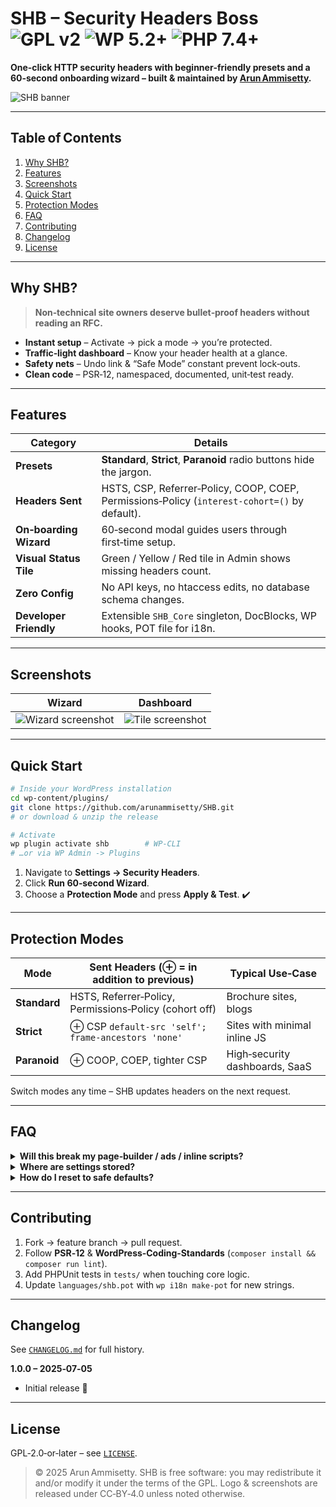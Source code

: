 # SHB – Security Headers Boss ![GPL v2](https://img.shields.io/badge/license-GPLv2-blue.svg) ![WP 5.2+](https://img.shields.io/badge/WP-5.2%2B-brightgreen.svg) ![PHP 7.4+](https://img.shields.io/badge/PHP-7.4%2B-orange.svg)

**One‑click HTTP security headers with beginner‑friendly presets and a 60‑second onboarding wizard – built & maintained by [Arun Ammisetty](https://arunammisetty.dev).**

![SHB banner](assets/banner-772x250.png)

---

## Table of Contents

1. [Why SHB?](#why-shb)
2. [Features](#features)
3. [Screenshots](#screenshots)
4. [Quick Start](#quick-start)
5. [Protection Modes](#protection-modes)
6. [FAQ](#faq)
7. [Contributing](#contributing)
8. [Changelog](#changelog)
9. [License](#license)

---

## Why SHB?

> **Non‑technical site owners deserve bullet‑proof headers without reading an RFC.**

* **Instant setup** – Activate → pick a mode → you’re protected.
* **Traffic‑light dashboard** – Know your header health at a glance.
* **Safety nets** – Undo link & “Safe Mode” constant prevent lock‑outs.
* **Clean code** – PSR‑12, namespaced, documented, unit‑test ready.

---

## Features

| Category             | Details                                                                 |
|----------------------|-------------------------------------------------------------------------|
| **Presets**          | **Standard**, **Strict**, **Paranoid** radio buttons hide the jargon.   |
| **Headers Sent**     | HSTS, CSP, Referrer‑Policy, COOP, COEP, Permissions‑Policy (`interest‑cohort=()` by default). |
| **On‑boarding Wizard** | 60‑second modal guides users through first‑time setup.               |
| **Visual Status Tile** | Green / Yellow / Red tile in Admin shows missing headers count.      |
| **Zero Config**      | No API keys, no htaccess edits, no database schema changes.             |
| **Developer Friendly** | Extensible `SHB_Core` singleton, DocBlocks, WP hooks, POT file for i18n. |

---

## Screenshots

| Wizard                                  | Dashboard                                 |
|----------------------------------------|-------------------------------------------|
| ![Wizard screenshot](docs/img/wizard.png) | ![Tile screenshot](docs/img/dashboard.png) |

---

## Quick Start

```bash
# Inside your WordPress installation
cd wp-content/plugins/
git clone https://github.com/arunammisetty/SHB.git 
# or download & unzip the release

# Activate
wp plugin activate shb        # WP‑CLI
# …or via WP Admin ‑> Plugins
```

1. Navigate to **Settings → Security Headers**.
2. Click **Run 60‑second Wizard**.
3. Choose a **Protection Mode** and press **Apply & Test**. ✔️

---

## Protection Modes

| Mode         | Sent Headers (⊕ = in addition to previous)             | Typical Use‑Case               |
|--------------|--------------------------------------------------------|--------------------------------|
| **Standard** | HSTS, Referrer‑Policy, Permissions‑Policy (cohort off) | Brochure sites, blogs          |
| **Strict**   | ⊕ CSP `default-src 'self'; frame-ancestors 'none'`     | Sites with minimal inline JS   |
| **Paranoid** | ⊕ COOP, COEP, tighter CSP                              | High‑security dashboards, SaaS |

Switch modes any time – SHB updates headers on the next request.

---

## FAQ

<details>
<summary><strong>Will this break my page‑builder / ads / inline scripts?</strong></summary>

*Standard* mode is 100 % compatible.  
*Strict* and *Paranoid* modes add CSP which may block inline assets; whitelist hashes/nonces if needed.

</details>

<details>
<summary><strong>Where are settings stored?</strong></summary>

Single row in `wp_options` → key `shb_settings`.

</details>

<details>
<summary><strong>How do I reset to safe defaults?</strong></summary>

Add `define('SHB_SAFE_MODE', true);` to `wp-config.php` – SHB will revert to **Standard** headers.

</details>

---

## Contributing

1. Fork → feature branch → pull request.
2. Follow **PSR‑12** & **WordPress‑Coding‑Standards** (`composer install && composer run lint`).
3. Add PHPUnit tests in `tests/` when touching core logic.
4. Update `languages/shb.pot` with `wp i18n make-pot` for new strings.

---

## Changelog

See [`CHANGELOG.md`](CHANGELOG.md) for full history.

**1.0.0 – 2025‑07‑05**

* Initial release 🎉

---

## License

GPL‑2.0‑or‑later – see [`LICENSE`](LICENSE).

> © 2025 Arun Ammisetty. SHB is free software: you may redistribute it and/or modify it under the terms of the GPL. Logo & screenshots are released under CC‑BY‑4.0 unless noted otherwise.
